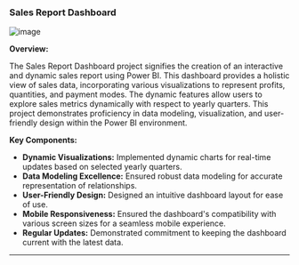 ### Sales Report Dashboard
![image](https://github.com/user-attachments/assets/da67522a-990c-4f52-96f9-9462e8e86302)


**Overview:**

The Sales Report Dashboard project signifies the creation of an interactive and dynamic sales report using Power BI. This dashboard provides a holistic view of sales data, incorporating various visualizations to represent profits, quantities, and payment modes. The dynamic features allow users to explore sales metrics dynamically with respect to yearly quarters. This project demonstrates proficiency in data modeling, visualization, and user-friendly design within the Power BI environment.

**Key Components:**

- **Dynamic Visualizations:** Implemented dynamic charts for real-time updates based on selected yearly quarters.
- **Data Modeling Excellence:** Ensured robust data modeling for accurate representation of relationships.
- **User-Friendly Design:** Designed an intuitive dashboard layout for ease of use.
- **Mobile Responsiveness:** Ensured the dashboard's compatibility with various screen sizes for a seamless mobile experience.
- **Regular Updates:** Demonstrated commitment to keeping the dashboard current with the latest data.

---


